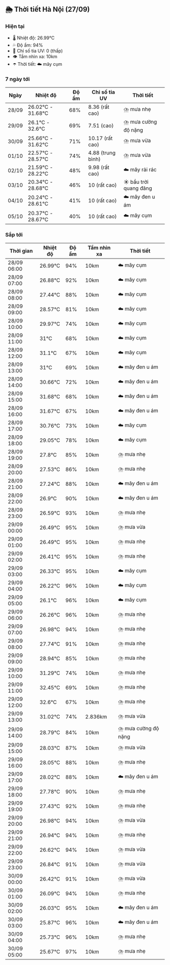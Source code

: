 ## 🌦️ Thời tiết Hà Nội (27/09)

### Hiện tại

- 🌡️ Nhiệt độ: 26.99℃
- 💦 Độ ẩm: 94%
- 🌟 Chỉ số tia UV: 0 (thấp)
- 👁️ Tầm nhìn xa: 10km
- ☂️ Thời tiết: ☁️ mây cụm

### 7 ngày tới

| Ngày | Nhiệt độ | Độ ẩm | Chỉ số tia UV | Thời tiết |
| --- | --- | --- | --- | --- |
| 28/09 | 26.02℃ - 31.68℃ | 68% | 8.36 (rất cao) | ⛈️ mưa nhẹ |
| 29/09 | 26.1℃ - 32.6℃ | 69% | 7.51 (cao) | ⛈️ mưa cường độ nặng |
| 30/09 | 25.66℃ - 31.62℃ | 71% | 10.17 (rất cao) | ⛈️ mưa vừa |
| 01/10 | 22.57℃ - 28.57℃ | 74% | 4.88 (trung bình) | ⛈️ mưa vừa |
| 02/10 | 21.59℃ - 28.22℃ | 48% | 9.98 (rất cao) | ☁️ mây rải rác |
| 03/10 | 20.34℃ - 28.68℃ | 46% | 10 (rất cao) | ☀️ bầu trời quang đãng |
| 04/10 | 20.24℃ - 28.61℃ | 41% | 10 (rất cao) | ☁️ mây đen u ám |
| 05/10 | 20.37℃ - 28.67℃ | 40% | 10 (rất cao) | ☁️ mây cụm |

### Sắp tới

| Thời gian | Nhiệt độ | Độ ẩm | Tầm nhìn xa | Thời tiết |
| --- | --- | --- | --- | --- |
| 28/09 06:00 | 26.99℃ | 94% | 10km | ☁️ mây cụm |
| 28/09 07:00 | 26.88℃ | 92% | 10km | ☁️ mây cụm |
| 28/09 08:00 | 27.44℃ | 88% | 10km | ☁️ mây cụm |
| 28/09 09:00 | 28.57℃ | 81% | 10km | ☁️ mây cụm |
| 28/09 10:00 | 29.97℃ | 74% | 10km | ☁️ mây cụm |
| 28/09 11:00 | 31℃ | 68% | 10km | ☁️ mây cụm |
| 28/09 12:00 | 31.1℃ | 67% | 10km | ☁️ mây cụm |
| 28/09 13:00 | 31℃ | 69% | 10km | ☁️ mây đen u ám |
| 28/09 14:00 | 30.66℃ | 72% | 10km | ☁️ mây đen u ám |
| 28/09 15:00 | 31.68℃ | 68% | 10km | ☁️ mây đen u ám |
| 28/09 16:00 | 31.67℃ | 67% | 10km | ☁️ mây đen u ám |
| 28/09 17:00 | 30.76℃ | 73% | 10km | ☁️ mây cụm |
| 28/09 18:00 | 29.05℃ | 78% | 10km | ☁️ mây cụm |
| 28/09 19:00 | 27.8℃ | 85% | 10km | ⛈️ mưa nhẹ |
| 28/09 20:00 | 27.53℃ | 86% | 10km | ⛈️ mưa nhẹ |
| 28/09 21:00 | 27.24℃ | 88% | 10km | ☁️ mây đen u ám |
| 28/09 22:00 | 26.9℃ | 90% | 10km | ☁️ mây đen u ám |
| 28/09 23:00 | 26.59℃ | 93% | 10km | ⛈️ mưa nhẹ |
| 29/09 00:00 | 26.49℃ | 95% | 10km | ⛈️ mưa vừa |
| 29/09 01:00 | 26.49℃ | 95% | 10km | ⛈️ mưa nhẹ |
| 29/09 02:00 | 26.41℃ | 95% | 10km | ⛈️ mưa nhẹ |
| 29/09 03:00 | 26.33℃ | 95% | 10km | ☁️ mây cụm |
| 29/09 04:00 | 26.22℃ | 96% | 10km | ☁️ mây cụm |
| 29/09 05:00 | 26.1℃ | 96% | 10km | ☁️ mây cụm |
| 29/09 06:00 | 26.26℃ | 96% | 10km | ⛈️ mưa nhẹ |
| 29/09 07:00 | 26.98℃ | 94% | 10km | ⛈️ mưa nhẹ |
| 29/09 08:00 | 27.74℃ | 91% | 10km | ⛈️ mưa nhẹ |
| 29/09 09:00 | 28.94℃ | 85% | 10km | ⛈️ mưa nhẹ |
| 29/09 10:00 | 31.29℃ | 74% | 10km | ⛈️ mưa nhẹ |
| 29/09 11:00 | 32.45℃ | 69% | 10km | ⛈️ mưa nhẹ |
| 29/09 12:00 | 32.6℃ | 67% | 10km | ⛈️ mưa nhẹ |
| 29/09 13:00 | 31.02℃ | 74% | 2.836km | ⛈️ mưa vừa |
| 29/09 14:00 | 28.79℃ | 84% | 10km | ⛈️ mưa cường độ nặng |
| 29/09 15:00 | 28.03℃ | 87% | 10km | ⛈️ mưa vừa |
| 29/09 16:00 | 28.05℃ | 88% | 10km | ⛈️ mưa nhẹ |
| 29/09 17:00 | 28.02℃ | 88% | 10km | ☁️ mây đen u ám |
| 29/09 18:00 | 27.78℃ | 90% | 10km | ⛈️ mưa nhẹ |
| 29/09 19:00 | 27.43℃ | 92% | 10km | ⛈️ mưa nhẹ |
| 29/09 20:00 | 26.98℃ | 94% | 10km | ⛈️ mưa vừa |
| 29/09 21:00 | 26.94℃ | 94% | 10km | ⛈️ mưa nhẹ |
| 29/09 22:00 | 26.62℃ | 94% | 10km | ⛈️ mưa vừa |
| 29/09 23:00 | 26.84℃ | 91% | 10km | ⛈️ mưa vừa |
| 30/09 00:00 | 26.42℃ | 91% | 10km | ⛈️ mưa vừa |
| 30/09 01:00 | 26.09℃ | 94% | 10km | ⛈️ mưa nhẹ |
| 30/09 02:00 | 26.03℃ | 95% | 10km | ☁️ mây đen u ám |
| 30/09 03:00 | 25.87℃ | 96% | 10km | ☁️ mây đen u ám |
| 30/09 04:00 | 25.73℃ | 96% | 10km | ⛈️ mưa nhẹ |
| 30/09 05:00 | 25.67℃ | 97% | 10km | ⛈️ mưa nhẹ |
